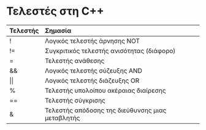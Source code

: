 # Τελεστές στη C++

|Τελεστής|	Σημασία|
|:-|:-|
|!|	Λογικός τελεστής άρνησης NOT|
|!=|	Συγκριτικός τελεστής ανισότητας (διάφορο)|
|=	|Τελεστής ανάθεσης|
|&&	|Λογικός τελεστής σύζευξης AND|
|\|\||Λογικός τελεστής διάζευξης OR|
|%	|Τελεστής υπολοίπου ακέραιας διαίρεσης|
|==|	Τελεστής σύγκρισης|
|&|	Τελεστής απόδοσης της διεύθυνσης μιας μεταβλητής|
